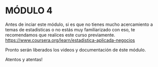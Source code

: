 # MÓDULO 4

Antes de inciar este módulo, si es que no tienes mucho acercamiento a temas de estadísticas o no estás muy familiarizado con eso, te recomendamos que realices este curso previamente.
https://www.coursera.org/learn/estadistica-aplicada-negocios 


Pronto serán liberados los videos y documentación de éste módulo.

Atentos y atentas!
